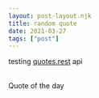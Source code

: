 ```yaml
---
layout: post-layout.njk
title: random quote
date: 2021-03-27
tags: ["post"]
---
```


<!-- Excerpt Start -->

testing [quotes.rest](https://quotes.rest/) api

<!-- Excerpt End -->

<script src="https://ajax.googleapis.com/ajax/libs/jquery/3.5.1/jquery.min.js"></script>
<script>
function get_quote(url) {
    $.get(url, (data)=>{
      // console.log(data)
      document.getElementById('para').innerHTML = data.contents.quotes[0].quote;
      document.getElementById('author').innerHTML = data.contents.quotes[0].author;
    });
}

$(document).ready(()=>{
  get_quote("https://quotes.rest/qod?language=en");
});

</script>
</head>
<body>
<br>
Quote of the day
<div id="para">
</div>
<br>

<div id="author">
</div>
